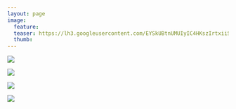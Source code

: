 ```yaml
---
layout: page
image:
  feature:
  teaser: https://lh3.googleusercontent.com/EYSkUBtnUMUIyIC4HKszIrtxiiSVUn7spfjV-DY57Gs=w245-h163-no
  thumb:
---
```


![](https://lh3.googleusercontent.com/Gtl46gyKehCnjczPjAlfgS5iQZDeReBv9gs2HMc8V8w=w800)

![](https://lh3.googleusercontent.com/7LVjBk13TW9JHvvjInyMjStRMpUejnfOuK2JOjgxkm4=w800)

![](https://lh3.googleusercontent.com/JaEeruxqbhG5evg79bcTamQ5lahIGOlk3SsW_6x4WI4=w800)

![](https://lh3.googleusercontent.com/20APmSPPj91xXyRfqhO_KHrlWTJ8MbknMqPF_ecPHIw=w800)
